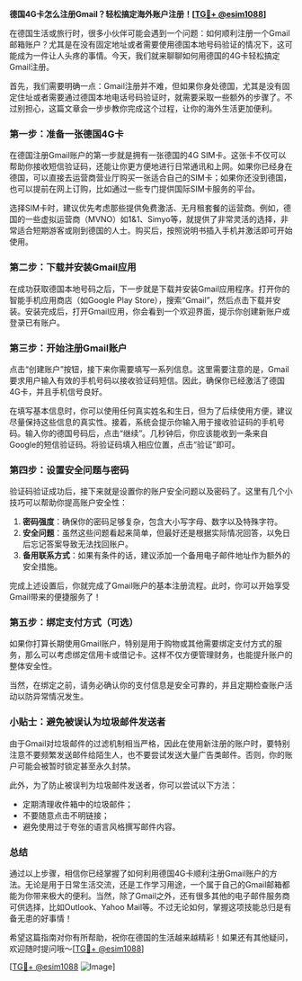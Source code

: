 **德国4G卡怎么注册Gmail？轻松搞定海外账户注册！[[TG💪+ @esim1088](https://t.me/s/esim1088)]**

在德国生活或旅行时，很多小伙伴可能会遇到一个问题：如何顺利注册一个Gmail邮箱账户？尤其是在没有固定地址或者需要使用德国本地号码验证的情况下，这可能成为一件让人头疼的事情。今天，我们就来聊聊如何用德国的4G卡轻松搞定Gmail注册。

首先，我们需要明确一点：Gmail注册并不难，但如果你身处德国，尤其是没有固定住址或者需要通过德国本地电话号码验证时，就需要采取一些额外的步骤了。不过别担心，这篇文章会一步步教你完成这个过程，让你的海外生活更加便利。

### **第一步：准备一张德国4G卡**

在德国注册Gmail账户的第一步就是拥有一张德国的4G SIM卡。这张卡不仅可以帮助你接收短信验证码，还能让你更方便地进行日常通讯和上网。如果你已经身在德国，可以直接去运营商营业厅购买一张适合自己的SIM卡；如果你还没到德国，也可以提前在网上订购，比如通过一些专门提供国际SIM卡服务的平台。

选择SIM卡时，建议优先考虑那些提供免费激活、无月租套餐的运营商。例如，德国的一些虚拟运营商（MVNO）如1&1、Simyo等，就提供了非常灵活的选择，非常适合短期游客或刚到德国的人士。购买后，按照说明书插入手机并激活即可开始使用。

### **第二步：下载并安装Gmail应用**

在成功获取德国本地号码之后，下一步就是下载并安装Gmail应用程序。打开你的智能手机应用商店（如Google Play Store），搜索“Gmail”，然后点击下载并安装。安装完成后，打开Gmail应用，你会看到一个欢迎界面，提示你创建新账户或登录已有账户。

### **第三步：开始注册Gmail账户**

点击“创建账户”按钮，接下来你需要填写一系列信息。这里需要注意的是，Gmail要求用户输入有效的手机号码以接收验证码短信。因此，确保你已经激活了德国4G卡，并且手机信号良好。

在填写基本信息时，你可以使用任何真实姓名和生日，但为了后续使用方便，建议尽量保持这些信息的真实性。接着，系统会提示你输入用于接收验证码的手机号码。输入你的德国号码后，点击“继续”。几秒钟后，你应该能收到一条来自Google的短信验证码。将验证码填入相应位置，点击“验证”即可。

### **第四步：设置安全问题与密码**

验证码验证成功后，接下来就是设置你的账户安全问题以及密码了。这里有几个小技巧可以帮助你提高账户安全性：

1. **密码强度**：确保你的密码足够复杂，包含大小写字母、数字以及特殊字符。
2. **安全问题**：虽然这些问题看起来简单，但最好还是根据实际情况回答，以免日后忘记答案导致无法找回账户。
3. **备用联系方式**：如果有条件的话，建议添加一个备用电子邮件地址作为额外的安全措施。

完成上述设置后，你就完成了Gmail账户的基本注册流程。此时，你可以开始享受Gmail带来的便捷服务了！

### **第五步：绑定支付方式（可选）**

如果你打算长期使用Gmail账户，特别是用于购物或其他需要绑定支付方式的服务，那么可以考虑绑定信用卡或借记卡。这样不仅方便管理财务，也能提升账户的整体安全性。

当然，在绑定之前，请务必确认你的支付信息是安全可靠的，并且定期检查账户活动以防异常情况发生。

### **小贴士：避免被误认为垃圾邮件发送者**

由于Gmail对垃圾邮件的过滤机制相当严格，因此在使用新注册的账户时，要特别注意不要频繁发送邮件给陌生人，也不要尝试发送大量广告类邮件。否则，你的账户可能会被暂时锁定甚至永久封禁。

此外，为了防止被误判为垃圾邮件发送者，你可以尝试以下方法：
- 定期清理收件箱中的垃圾邮件；
- 不要随意点击不明链接；
- 避免使用过于夸张的语言风格撰写邮件内容。

### **总结**

通过以上步骤，相信你已经掌握了如何利用德国4G卡顺利注册Gmail账户的方法。无论是用于日常生活交流，还是工作学习用途，一个属于自己的Gmail邮箱都能为你带来极大的便利。当然，除了Gmail之外，还有很多其他的电子邮件服务商可供选择，比如Outlook、Yahoo Mail等。不过无论如何，掌握这项技能总归是有备无患的好事情！

希望这篇指南对你有所帮助，祝你在德国的生活越来越精彩！如果还有其他疑问，欢迎随时提问哦～[[TG💪+ @esim1088](https://t.me/s/esim1088)]

[[TG💪+ @esim1088](https://t.me/s/esim1088) ![Image](https://i.postimg.cc/4NQfJmqS/Snipaste-2025-05-13-00-14-12.png)]